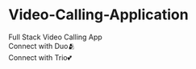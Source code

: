 # Video-Calling-Application
Full Stack Video Calling App                                   
Connect with Duo🫂                                  
Connect with Trio💕     